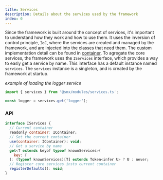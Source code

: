 ```yaml
---
title: Services
description: Details about the services used by the framework
index: 0
---
```


Since the framework is built around the concept of services, it's important to understand how they work and how to use them. It uses the inversion of control principle, `IoC`, where the services are created and managed by the framework, and are injected into the classes that need them. The custom implementation detail can be found in [container](/advanced/container). To agregate the core services, the framework uses the `IServices` interface, which provides a way to easly get a service by name. This interface has a default instance named `services`. The `services` instance is a singleton, and is created by the framework at startup.


*example of loading the logger service*
```javascript
import { services } from '@smx/modules/services.ts';

const logger = services.get('logger');
```

### API

```javascript
interface IServices {
  // Current container
  readonly container: IContainer;
  // Set the current container
  use(container: IContainer): void;
  // Get a service by name
  get<T extends keyof typeof knownServices>(
    key: T
  ): (typeof knownServices)[T] extends Token<infer U> ? U : never;
  // Register core services insto current container
  registerDefaults(): void;
}
```
